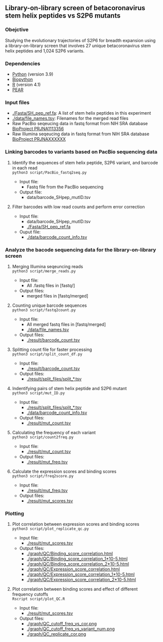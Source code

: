 ## Library-on-library screen of betacoronavirus stem helix peptides vs S2P6 mutants

### Obejctive
Studying the evolutionary trajectories of S2P6 for breadth expansion using a library-on-library screen that involves 27 unique betacoronavirus stem helix peptides and 1,024 S2P6 variants.

### Dependencies
* [Python](https://www.python.org/) (version 3.9)
* [Biopython](https://github.com/biopython/biopython)
* [R](https://www.r-project.org/) (version 4.1)
* [PEAR](https://github.com/tseemann/PEAR)

### Input files
* [./Fasta/SH_pep_ref.fa](./Fasta/SH_pep_ref.fa): A list of stem helix peptides in this experiment
* [./data/file_names.tsv](./data/file_names.tsv): Filenames for the merged read files
* Raw PacBio seqeucing data in fastq format from NIH SRA database [BioProject PRJNA1113356](https://www.ncbi.nlm.nih.gov/bioproject/PRJNA1113356)
* Raw Illumina seqeucing data in fastq format from NIH SRA database [BioProject PRJNAXXXXXX](https://www.ncbi.nlm.nih.gov/bioproject/PRJNAXXXXXX)

### Linking barcodes to variants based on PacBio sequencing data
1. Identify the sequences of stem helix peptide, S2P6 variant, and barcode in each read   
``python3 script/PacBio_fastq2seq.py``<br />
    - Input file:<br />
      - Fastq file from the PacBio sequencing
    - Output file:<br />
      - data/barcode\_SHpep\_mutID.tsv

2. Filter barcodes with low read counts and perform error correction   
    - Input file: 
      - data/barcode\_SHpep\_mutID.tsv
      - [./Fasta/SH_pep_ref.fa](./Fasta/SH_pep_ref.fa)
    - Ouput file:
      - [./data/barcode_count_info.tsv](./data/barcode_count_info.tsv)<br />

### Analyze the bacode sequencing data for the library-on-library screen
1. Merging Illumina seqeuncing reads   
``python3 script/merge_reads.py``<br />
    - Input file:<br />
      - All .fastq files in [fastq/]<br />
    - Output files:<br />
      - merged files in [fastq/merged]<br />

2. Counting unique barcode sequences   
``python3 script/fastq2count.py``<br />
    - Input file:<br />
      - All merged fastq files in [fastq/merged]<br />
      - [./data/file_names.tsv](./data/file_names.tsv)<br />
    - Output files:<br />
      - [./result/barcode_count.tsv](./result/barcode_count.tsv)<br />

3. Splitting count file for faster processing   
``python3 script/split_count_df.py``<br />
    - Input file:<br />
      - [./result/barcode_count.tsv](./result/barcode_count.tsv)<br />
    - Output files:<br />
      - [./result/split_files/split_\*.tsv](./result/split_files)<br />

4. Indentifying pairs of stem helix peptide and S2P6 mutant   
``python3 script/mut_ID.py``<br />
    - Input file:<br />
      - [./result/split_files/split_\*.tsv](./result/split_files)<br />
      - [./data/barcode_count_info.tsv](./data/barcode_count_info.tsv)<br />
    - Output files:<br />
      - [./result/mut_count.tsv](./result/mut_count.tsv)<br />

5. Calculating the frequency of each variant   
``python3 script/count2freq.py``<br />
    - Input file:<br />
      - [./result/mut_count.tsv](./result/mut_count.tsv)<br />
    - Output files:<br />
      - [./result/mut_freq.tsv](./result/mut_freq.tsv)<br />

6. Calculate the expression scores and binding scores   
``python3 script/freq2score.py``<br />
    - Input file:<br />
      - [./result/mut_freq.tsv](./result/mut_freq.tsv)<br />
    - Output files:<br />
      - [./result/mut_scores.tsv](./result/mut_scores.tsv)<br />

### Plotting   
1. Plot correlation between expression scores and binding scores   
``python3 script/plot_replicate_qc.py``<br />
    - Input file:<br />
      - [./result/mut_scores.tsv](./result/mut_scores.tsv)<br />
    - Output files:<br />
      - [./graph/QC/Binding_score_correlation.html](./graph/QC/Binding_score_correlation.html)<br />
      - [./graph/QC/Binding_score_correlation_1\*10-5.html](./graph/QC/Binding_score_correlation_1*10-5.html)<br />
      - [./graph/QC/Binding_score_correlation_2\*10-5.html](./graph/QC/Binding_score_correlation_2*10-5.html)<br />
      - [./graph/QC/Expression_score_correlation.html](./graph/QC/Expression_score_correlation.html)<br />
      - [./graph/QC/Expression_score_correlation_1\*10-5.html](./graph/QC/Expression_score_correlation_1*10-5.html)<br />
      - [./graph/QC/Expression_score_correlation_2\*10-5.html](./graph/QC/Expression_score_correlation_2*10-5.html)<br />

2. Plot correlation between binding scores and effect of different frequency cutoffs   
``Rscript script/plot_QC.R``<br />
    - Input file:<br />
      - [./result/mut_scores.tsv](./result/mut_scores.tsv)<br />
    - Output files:<br />
      - [./graph/QC_cutoff_freq_vs_cor.png](./graph/QC_cutoff_freq_vs_cor.png)<br />
      - [./graph/QC_cutoff_freq_vs_variant_num.png](./graph/QC_cutoff_freq_vs_variant_num.png)<br />
      - [./graph/QC_replicate_cor.png](./graph/QC_replicate_cor.png)<br />
